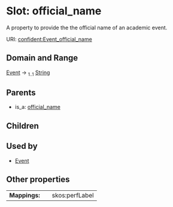 
# Slot: official_name


A property to provide the the official name of an academic event.

URI: [confident:Event_official_name](https://raw.githubusercontent.com/TIBHannover/ConfIDent_schema/main/src/linkml/confident_schema.yaml#Event_official_name)


## Domain and Range

[Event](Event.md) &#8594;  <sub>1..1</sub> [String](types/String.md)

## Parents

 *  is_a: [official_name](official_name.md)

## Children


## Used by

 * [Event](Event.md)

## Other properties

|  |  |  |
| --- | --- | --- |
| **Mappings:** | | skos:perfLabel |

